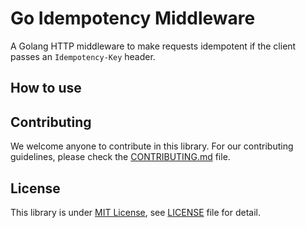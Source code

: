 # Go Idempotency Middleware

A Golang HTTP middleware to make requests idempotent if the client passes an `Idempotency-Key` header.

## How to use

## Contributing

We welcome anyone to contribute in this library.
For our contributing guidelines, please check the [CONTRIBUTING.md](https://github.com/dhanapala-id/go-idempotency/blob/master/CONTRIBUTING.md) file.

## License

This library is under [MIT License](https://choosealicense.com/licenses/mit/), see [LICENSE](https://github.com/dhanapala-id/go-idempotency/blob/master/LICENSE) file for detail.